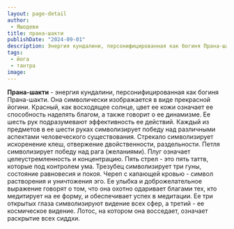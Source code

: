 ```yaml
---
layout: page-detail
author:
 - Яшодеви
title: прана-шакти
publishDate: "2024-09-01"
description: Энергия кундалини, персонифицированная как богиня Прана-шакти. Она символически изображается в виде прекрасной йогини. Красный, как восходящее солнце, цвет ее кожи означает ее способность наделять благом, а также говорит о ее динамизме. Ее шесть рук подразумевают эффективность ее действий. Каждый из предметов в ее шести руках символизирует победу над различными аспектами человеческого существования. Стрекало символизирует искоренение клеш, отвержение двойственности, раздельности. Петля символизирует победу над рага (желаниями). Плуг означает целеустремленность и концентрацию. Пять стрел - это пять таттв, которые под контролем ума. Трезубец символизирует три гуны, состояние равновесия и покоя. Череп с капающей кровью - символ растворения и уничтожения эго. Ее улыбка и доброжелательное выражение говорят о том, что она охотно одаривает благами тех, кто медитирует на ее форму, и обеспечивает успех в медитации. Ее три открытых глаза символизируют видение всех сфер, а третий - ее космическое видение. Лотос, на котором она восседает, означает раскрытие всех сиддхи.
tags:
 - йога
 - тантра
image: 
---
```

**Прана-шакти** - энергия кундалини, персонифицированная как богиня Прана-шакти. Она символически изображается в виде прекрасной йогини. Красный, как восходящее солнце, цвет ее кожи означает ее способность наделять благом, а также говорит о ее динамизме. Ее шесть рук подразумевают эффективность ее действий. Каждый из предметов в ее шести руках символизирует победу над различными аспектами человеческого существования. Стрекало символизирует искоренение клеш, отвержение двойственности, раздельности. Петля символизирует победу над рага (желаниями). Плуг означает целеустремленность и концентрацию. Пять стрел - это пять таттв, которые под контролем ума. Трезубец символизирует три гуны, состояние равновесия и покоя. Череп с капающей кровью - символ растворения и уничтожения эго. Ее улыбка и доброжелательное выражение говорят о том, что она охотно одаривает благами тех, кто медитирует на ее форму, и обеспечивает успех в медитации. Ее три открытых глаза символизируют видение всех сфер, а третий - ее космическое видение. Лотос, на котором она восседает, означает раскрытие всех сиддхи.

